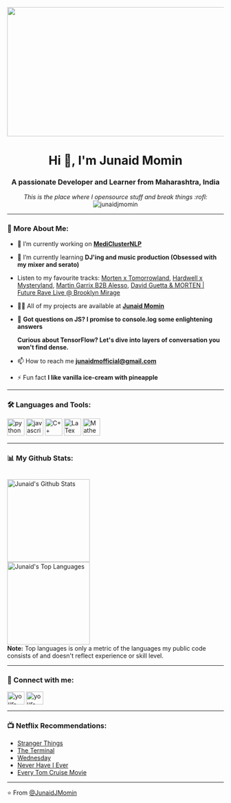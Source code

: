 <div align="center">
  <img src="https://media.giphy.com/media/kH1DBkPNyZPOk0BxrM/giphy.gif" width="600" height="300"/>
</div>

<h1 align="center">Hi 👋, I'm Junaid Momin </h1>
<h3 align="center">A passionate Developer and Learner from Maharashtra, India</h3>

<p align="center">
  <em>
    This is the place where I opensource stuff and break things :rofl:
  </em>  
  <br />
  <img src="https://komarev.com/ghpvc/?username=junaidjmomin&label=Profile%20views&color=0e75b6&style=flat" alt="junaidjmomin" />
</p>

---

### 🧐 More About Me:

- 🔭 I’m currently working on **[MediClusterNLP](https://github.com/junaidjmomin/MediClusterNLP)**

- 🌱 I’m currently learning **DJ'ing and music production (Obsessed with my mixer and serato)**
- Listen to my favourite tracks:     [Morten x Tomorrowland](https://www.youtube.com/watch?v=9h5ZWR2GRds), 
                                     [Hardwell x Mysteryland](https://www.youtube.com/watch?v=_8acHa-APa8), 
                                     [Martin Garrix B2B Alesso](https://www.youtube.com/watch?v=raOVXUB13vw&pp=ygUNbWFydGluIGdhcnJpeA%3D%3D), 
                                     [David Guetta & MORTEN | Future Rave Live @ Brooklyn Mirage](https://www.youtube.com/watch?v=BXwfirNqQ_U)
                                    
                                       

- 👨‍💻 All of my projects are available at **[Junaid Momin](github.com/junaidjmomin)**

- 💬 **Got questions on JS? I promise to console.log some enlightening answers**
      <p> **Curious about TensorFlow? Let's dive into layers of conversation you won't find dense.** </p>

- 📫 How to reach me **junaidmofficial@gmail.com**

- ⚡ Fun fact **I like vanilla ice-cream with pineapple**

---

### 🛠 Languages and Tools:

<div>
  <img src="https://cdn.jsdelivr.net/gh/devicons/devicon/icons/python/python-original.svg" alt="python" width="40" height="40"/>
  <img src="https://cdn.jsdelivr.net/gh/devicons/devicon/icons/javascript/javascript-original.svg" alt="javascript" width="40" height="40"/>
  <img src="https://tse3.mm.bing.net/th?id=OIP.hciifnb7mj-ilARkfVPEBwHaH4&pid=Api&P=0&h=180" alt="C++" width="40" height="40"/>
  <img src="https://cdn.jsdelivr.net/gh/devicons/devicon/icons/latex/latex-original.svg" alt="LaTex" width="40" height="40"/>
  <img src="https://tse1.mm.bing.net/th?id=OIP.QYqagoCRoUkQsncOgPJZOAHaHp&pid=Api&P=0&h=180" alt="Mathematica" width="40" height="40"/>
</div>

---

### 📊 My Github Stats:

  <br/>
    <a href="https://github.com/junaidjmomin/github-readme-stats"><img alt="Junaid's Github Stats" src="https://github-readme-stats.vercel.app/api?username=junaidjmomin&show_icons=true&count_private=true&theme=algolia" height="192px"/></a>
  <br/>
  <a href="https://github.com/junaidjmomin/github-readme-stats"><img alt="Junaid's Top Languages" src="https://github-readme-stats.vercel.app/api/top-langs/?username=junaidjmomin&langs_count=8&layout=compact&theme=algolia" height="192px"/></a>
  <br/>
  <b>Note:</b> Top languages is only a metric of the languages my public code consists of and doesn't reflect experience or skill level.

---

### 🤝 Connect with me:

<p align="left">
<a href="[Your LinkedIn](LinkedIn Link)" target="blank"><img align="center" src="https://cdn.jsdelivr.net/gh/devicons/devicon/icons/linkedin/linkedin-original.svg" alt="your-linkedin" height="30" width="40" /></a>
<a href="[Your Twitter](Twitter Link)" target="blank"><img align="center" src="https://cdn.jsdelivr.net/gh/devicons/devicon/icons/twitter/twitter-original.svg" alt="your-twitter" height="30" width="40" /></a>
</p>

---


### 📺 Netflix Recommendations:

<!-- Netflix:START -->
- [Stranger Things](https://www.netflix.com/title/80057281)
- [The Terminal](https://www.netflix.com/in/title/60034584)
- [Wednesday](https://www.netflix.com/in/title/81231974)
- [Never Have I Ever](https://www.netflix.com/in/title/80179190?s=a&trkid=13747225&trg=cp&vlang=en&clip=81602844)
- [Every Tom Cruise Movie](https://www.netflix.com/browse/m/person/20660)
<!-- Netflix:END -->

---

⭐️ From [@JunaidJMomin](https://github.com/junaidjmomin)
